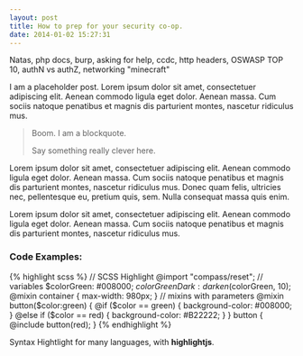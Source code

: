 ```yaml
---
layout: post
title: How to prep for your security co-op.
date: 2014-01-02 15:27:31
---
```



Natas, php docs, burp, asking for help, ccdc, http headers, OSWASP TOP 10, authN vs authZ, networking "minecraft"


I am a placeholder post. Lorem ipsum dolor sit amet, consectetuer adipiscing elit. Aenean commodo ligula eget dolor. Aenean massa. Cum sociis natoque penatibus et magnis dis parturient montes, nascetur ridiculus mus.

> Boom. I am a blockquote.
>
> Say something really clever here.

Lorem ipsum dolor sit amet, consectetuer adipiscing elit. Aenean commodo ligula eget dolor. Aenean massa. Cum sociis natoque penatibus et magnis dis parturient montes, nascetur ridiculus mus. Donec quam felis, ultricies nec, pellentesque eu, pretium quis, sem. Nulla consequat massa quis enim.

Lorem ipsum dolor sit amet, consectetuer adipiscing elit. Aenean commodo ligula eget dolor. Aenean massa. Cum sociis natoque penatibus et magnis dis parturient montes, nascetur ridiculus mus.

### Code Examples:
{% highlight scss %}
// SCSS Highlight
@import "compass/reset";
// variables
$colorGreen: #008000;
$colorGreenDark: darken($colorGreen, 10);
@mixin container {
		max-width: 980px;
}
// mixins with parameters
@mixin button($color:green) {
		@if ($color == green) {
				background-color: #008000;
		}
		@else if ($color == red) {
				background-color: #B22222;
		}
}
button {
		@include button(red);
}
{% endhighlight %}

Syntax Hightlight for many languages, with **highlightjs**.
